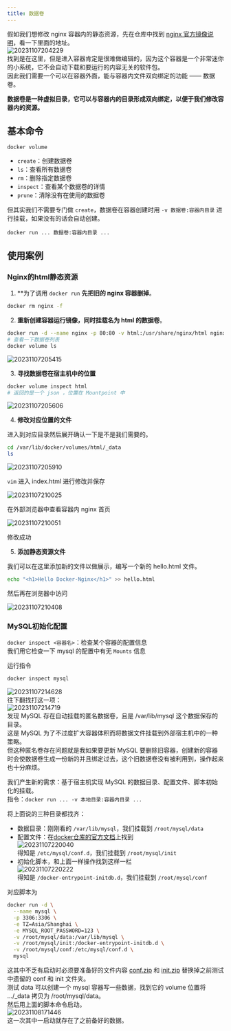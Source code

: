 ```yaml
---
title: 数据卷
---
```


假如我们想修改 nginx 容器内的静态资源，先在仓库中找到 [nginx 官方镜像说明](https://hub.docker.com/_/nginx)，看一下里面的地址。  
![20231107204229](https://cr-demo-blog-1308117710.cos.ap-nanjing.myqcloud.com/chivas-regal/20231107204229.png)  
找到是在这里，但是进入容器肯定是很难做编辑的，因为这个容器是一个非常迷你的小系统，它不会自动下载和要运行的内容无关的软件包。  
因此我们需要一个可以在容器外面，能与容器内文件双向绑定的功能 —— 数据卷。  

**数据卷是一种虚拟目录，它可以与容器内的目录形成双向绑定，以便于我们修改容器内的资源。**  

## 基本命令

`docker volume `
- `create`：创建数据卷
- `ls`：查看所有数据卷
- `rm`：删除指定数据卷
- `inspect`：查看某个数据卷的详情
- `prune`：清除没有在使用的数据卷

但其实我们不需要专门做 `create`，数据卷在容器创建时用 `-v 数据卷:容器内目录` 进行挂载，如果没有的话会自动创建。  

`docker run ... 数据卷:容器内目录 ...`  

## 使用案例

### Nginx的html静态资源

1. **为了调用 `docker run` **先把旧的 nginx 容器删掉**。  

<p></p>

```sh
docker rm nginx -f
```

2. **重新创建容器运行镜像，同时挂载名为 html 的数据卷**。  

<p></p>

```sh
docker run -d --name nginx -p 80:80 -v html:/usr/share/nginx/html nginx
# 查看一下数据卷列表
docker volume ls
```

![20231107205415](https://cr-demo-blog-1308117710.cos.ap-nanjing.myqcloud.com/chivas-regal/20231107205415.png)


3. **寻找数据卷在宿主机中的位置**

<p></p>

```sh
docker volume inspect html
# 返回的是一个 json ，位置在 Mountpoint 中
```

![20231107205606](https://cr-demo-blog-1308117710.cos.ap-nanjing.myqcloud.com/chivas-regal/20231107205606.png)

4. **修改对应位置的文件**

进入到对应目录然后展开确认一下是不是我们需要的。  

```sh
cd /var/lib/docker/volumes/html/_data
ls
```

![20231107205910](https://cr-demo-blog-1308117710.cos.ap-nanjing.myqcloud.com/chivas-regal/20231107205910.png)

`vim` 进入 index.html 进行修改并保存  

![20231107210025](https://cr-demo-blog-1308117710.cos.ap-nanjing.myqcloud.com/chivas-regal/20231107210025.png)

在外部浏览器中查看容器内 nginx 首页  

![20231107210051](https://cr-demo-blog-1308117710.cos.ap-nanjing.myqcloud.com/chivas-regal/20231107210051.png)  

修改成功

5. **添加静态资源文件**  

我们可以在这里添加新的文件以做展示，编写一个新的 hello.html 文件。  

```sh
echo "<h1>Hello Docker-Nginx</h1>" >> hello.html
```

然后再在浏览器中访问  

![20231107210408](https://cr-demo-blog-1308117710.cos.ap-nanjing.myqcloud.com/chivas-regal/20231107210408.png)

### MySQL初始化配置

`docker inspect <容器名>`：检查某个容器的配置信息  
我们用它检查一下 mysql 的配置中有无 `Mounts` 信息  

运行指令  

```sh
docker inspect mysql
```

![20231107214628](https://cr-demo-blog-1308117710.cos.ap-nanjing.myqcloud.com/chivas-regal/20231107214628.png)  
往下翻找打这一项：  
![20231107214719](https://cr-demo-blog-1308117710.cos.ap-nanjing.myqcloud.com/chivas-regal/20231107214719.png)  
发现 MySQL 存在自动挂载的匿名数据卷，且是 /var/lib/mysql 这个数据保存的目录。   
这是 MySQL 为了不过度扩大容器体积而将数据文件挂载到外部宿主机中的一种策略。  
但这种匿名卷存在问题就是我如果要更新 MySQL 要删除旧容器，创建新的容器时会使数据卷生成一份新的并且绑定过去，这个旧数据卷没有被利用到，操作起来也十分麻烦。  

我们产生新的需求：基于宿主机实现 MySQL 的数据目录、配置文件、脚本初始化的挂载。  
指令：`docker run ... -v 本地目录:容器内目录 ...`  

将上面说的三种目录都找齐：
- 数据目录：刚刚看的 `/var/lib/mysql`，我们挂载到 `/root/mysql/data`
- 配置文件：在[docker仓库的官方文档](https://hub.docker.com/_/mysql)上找到  
  ![20231107220040](https://cr-demo-blog-1308117710.cos.ap-nanjing.myqcloud.com/chivas-regal/20231107220040.png)  
  得知是 `/etc/mysql/conf.d`，我们挂载到 `/root/mysql/init`
- 初始化脚本，和上面一样操作找到这样一栏  
  ![20231107220222](https://cr-demo-blog-1308117710.cos.ap-nanjing.myqcloud.com/chivas-regal/20231107220222.png)  
  得知是 `/docker-entrypoint-initdb.d`，我们挂载到 `/root/mysql/conf`

对应脚本为  

```sh
docker run -d \
  --name mysql \
  -p 3306:3306 \
  -e TZ=Asia/Shanghai \
  -e MYSQL_ROOT_PASSWORD=123 \
  -v /root/mysql/data:/var/lib/mysql \
  -v /root/mysql/init:/docker-entrypoint-initdb.d \
  -v /root/mysql/conf:/etc/mysql/conf.d \
  mysql
```

这其中不乏有启动时必须要准备好的文件内容 <a href="./static/conf.zip" download>conf.zip</a> 和 <a href="./static/init.zip" download>init.zip</a> 替换掉之前测试中遗留的 conf 和 init 文件夹。  
测试 data 可以创建一个 mysql 容器写一些数据，找到它的 volume 位置将 .../_data 拷贝为 /root/mysql/data。       
然后用上面的脚本命令启动。      
![20231108171446](https://cr-demo-blog-1308117710.cos.ap-nanjing.myqcloud.com/chivas-regal/20231108171446.png)  
这一次其中一启动就存在了之前备好的数据。